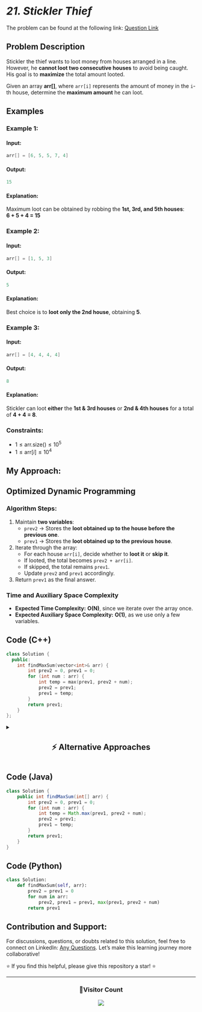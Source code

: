 # *21. Stickler Thief*  

The problem can be found at the following link: [Question Link](https://www.geeksforgeeks.org/problems/stickler-theif-1587115621/1)  

## **Problem Description**  

Stickler the thief wants to loot money from houses arranged in a line. However, he **cannot loot two consecutive houses** to avoid being caught. His goal is to **maximize** the total amount looted.  

Given an array **arr[]**, where `arr[i]` represents the amount of money in the `i`-th house, determine the **maximum amount** he can loot.  

## **Examples**

### **Example 1:**  

#### **Input:**  
```cpp
arr[] = [6, 5, 5, 7, 4]
```
#### **Output:**  
```cpp
15
```
#### **Explanation:**  
Maximum loot can be obtained by robbing the **1st, 3rd, and 5th houses**:  
**6 + 5 + 4 = 15**


### **Example 2:**  

#### **Input:**  
```cpp
arr[] = [1, 5, 3]
```
#### **Output:**  
```cpp
5
```
#### **Explanation:**  
Best choice is to **loot only the 2nd house**, obtaining **5**.


### **Example 3:**  

#### **Input:**  
```cpp
arr[] = [4, 4, 4, 4]
```
#### **Output:**  
```cpp
8
```
#### **Explanation:**  
Stickler can loot **either** the **1st & 3rd houses** or **2nd & 4th houses** for a total of **4 + 4 = 8**.


### **Constraints:**  
- $1 \leq \text{arr.size()} \leq 10^5$  
- $1 \leq \text{arr}[i] \leq 10^4$  

## **My Approach:**

## **Optimized Dynamic Programming**

### **Algorithm Steps:**  
1. Maintain **two variables**:  
   - `prev2` → Stores the **loot obtained up to the house before the previous one**.  
   - `prev1` → Stores the **loot obtained up to the previous house**.  
2. Iterate through the array:  
   - For each house `arr[i]`, decide whether to **loot it** or **skip it**.  
   - If looted, the total becomes `prev2 + arr[i]`.  
   - If skipped, the total remains `prev1`.  
   - Update `prev2` and `prev1` accordingly.  
3. Return `prev1` as the final answer.  


### **Time and Auxiliary Space Complexity**  
- **Expected Time Complexity:** **O(N)**, since we iterate over the array once.  
- **Expected Auxiliary Space Complexity:** **O(1)**, as we use only a few variables.  


## **Code (C++)**  

```cpp
class Solution {
  public:
    int findMaxSum(vector<int>& arr) {
        int prev2 = 0, prev1 = 0;
        for (int num : arr) {
            int temp = max(prev1, prev2 + num);
            prev2 = prev1;
            prev1 = temp;
        }
        return prev1;
    }
};
```


<details>
  <summary><h2 align="center">⚡ Alternative Approaches</h2></summary>

## **2️⃣ Dynamic Programming - O(N) Time, O(N) Space (DP Array)**
### **Algorithm Steps:**  
1. **Use a DP array `dp[i]`**, where `dp[i]` represents the **maximum sum possible** considering elements up to index `i`.  
2. **Base Cases**:  
   - `dp[0] = arr[0]` → The only available option is to loot the first house.  
   - `dp[1] = max(arr[0], arr[1])` → Choose the maximum of the first two houses.  
3. **Recurrence Relation:**  
   ```cpp
   dp[i] = max(dp[i-1], arr[i] + dp[i-2])
   ```
   - Either **exclude** `arr[i]` (use `dp[i-1]`).  
   - Or **include** `arr[i]` (use `arr[i] + dp[i-2]`).  


```cpp
class Solution {
  public:
    int findMaxSum(vector<int>& arr) {
        int n = arr.size();
        if (n == 0) return 0;
        if (n == 1) return arr[0];

        vector<int> dp(n, 0);
        dp[0] = arr[0];
        dp[1] = max(arr[0], arr[1]);

        for (int i = 2; i < n; i++) {
            dp[i] = max(dp[i-1], arr[i] + dp[i-2]);
        }
        return dp[n-1];
    }
};
```


## **3️⃣ Recursive + Memoization (O(N) Time, O(N) Space)**
### **Algorithm Steps:**  
1. Define a **recursive function** `maxSum(index)` where `index` is the current house.  
2. **Base Case:**  
   - If `index < 0`, return `0` (out of bounds).  
   - If `index == 0`, return `arr[0]`.  
3. **Recurrence Relation:**  
   ```cpp
   maxSum(index) = max(maxSum(index - 1), arr[index] + maxSum(index - 2))
   ```
   - Either **skip** the house (`maxSum(index - 1)`).  
   - Or **loot** it (`arr[index] + maxSum(index - 2)`).  
4. **Use memoization** to store results.  



```cpp
class Solution {
  public:
    vector<int> dp;
    int solve(vector<int>& arr, int index) {
        if (index < 0) return 0;
        if (dp[index] != -1) return dp[index];
        return dp[index] = max(solve(arr, index - 1), arr[index] + solve(arr, index - 2));
    }

    int findMaxSum(vector<int>& arr) {
        dp.assign(arr.size(), -1);
        return solve(arr, arr.size() - 1);
    }
};
```

## **Comparison of Approaches**

| **Approach**               | ⏱️ **Time Complexity** | 🗂️ **Space Complexity** | ✅ **Pros** | ⚠️ **Cons** |
|----------------------------|------------------------|-------------------------|-------------|-------------|
| **Optimized DP (O(1) Space)** | 🟢 **O(N)** | 🟢 **O(1)** | Most efficient | None |
| **DP Array (O(N) Space)** | 🟢 **O(N)** | 🟡 **O(N)** | Easy to implement | Uses extra space |
| **Memoization (Recursion)** | 🟡 **O(N)** | 🔴 **O(N)** | Simple recursion | Uses recursion stack |

✅ **Best Choice?**  
- **For most cases**: Use **Optimized DP (O(1) Space)**.  
- **For beginners**: Use **DP Array (O(N) Space)** for clarity.  
- **If recursion is required**: Use **Memoization**.  

</details>




## **Code (Java)**  
```java
class Solution {
    public int findMaxSum(int[] arr) {
        int prev2 = 0, prev1 = 0;
        for (int num : arr) {
            int temp = Math.max(prev1, prev2 + num);
            prev2 = prev1;
            prev1 = temp;
        }
        return prev1;
    }
}
```


## **Code (Python)**  
```python
class Solution:  
    def findMaxSum(self, arr):
        prev2 = prev1 = 0
        for num in arr:
            prev2, prev1 = prev1, max(prev1, prev2 + num)
        return prev1
```

## **Contribution and Support:**

For discussions, questions, or doubts related to this solution, feel free to connect on LinkedIn: [Any Questions](https://www.linkedin.com/in/het-patel-8b110525a/). Let’s make this learning journey more collaborative!

⭐ If you find this helpful, please give this repository a star! ⭐

---

<div align="center">
  <h3><b>📍Visitor Count</b></h3>
</div>

<p align="center">
  <img src="https://profile-counter.glitch.me/Hunterdii/count.svg" />
</p>
